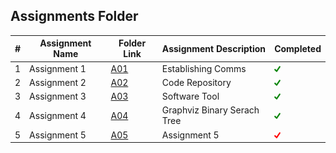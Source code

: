 ##  Assignments Folder

|   #   | Assignment Name | Folder Link | Assignment Description  |                                        Completed                                             |
| :---: | --------------- | ----------- |------------------------ | -------------------------------------------------------------------------------------------- |
|   1   |   Assignment 1  | [A01](./A1)  |    Establishing Comms   | <img src="https://github.com/ACHarrison32/4883-PT-Harrison/blob/main/index.png" width="10">  |
|   2   |   Assignment 2  | [A02](./A2)  |      Code Repository    | <img src="https://github.com/ACHarrison32/4883-PT-Harrison/blob/main/index.png" width="10">  |
|   3   |   Assignment 3  | [A03](./A3)  |       Software Tool     | <img src="https://github.com/ACHarrison32/4883-PT-Harrison/blob/main/index.png" width="10"> |
|   4   |   Assignment 4  | [A04](./A4)  |Graphviz Binary Serach Tree| <img src="https://github.com/ACHarrison32/4883-PT-Harrison/blob/main/index.png" width="10"> |
|   5   |   Assignment 5  | [A05](./A5)  |       Assignment 5      | <img src="https://github.com/ACHarrison32/4883-PT-Harrison/blob/main/images.png" width="10"> |